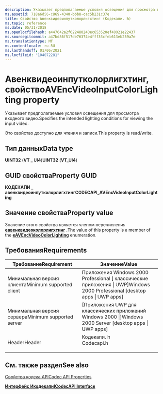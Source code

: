 ```yaml
---
description: Указывает предполагаемые условия освещения для просмотра входного видео.
ms.assetid: 718a6d56-c869-4340-bbb8-cac5b231c37e
title: Свойство Авенквидеоинпутколорлигхтинг (Кодекапи. h)
ms.topic: reference
ms.date: 05/31/2018
ms.openlocfilehash: a447642a2f622480240ec653520ef40021e22437
ms.sourcegitcommit: a47bd86f517de76374e4fff33cfeb613eb259a7e
ms.translationtype: MT
ms.contentlocale: ru-RU
ms.lasthandoff: 01/06/2021
ms.locfileid: "104072281"
---
```

# <a name="avencvideoinputcolorlighting-property"></a><span data-ttu-id="cfef7-103">Авенквидеоинпутколорлигхтинг, свойство</span><span class="sxs-lookup"><span data-stu-id="cfef7-103">AVEncVideoInputColorLighting property</span></span>

<span data-ttu-id="cfef7-104">Указывает предполагаемые условия освещения для просмотра входного видео.</span><span class="sxs-lookup"><span data-stu-id="cfef7-104">Specifies the intended lighting conditions for viewing the input video.</span></span>

<span data-ttu-id="cfef7-105">Это свойство доступно для чтения и записи.</span><span class="sxs-lookup"><span data-stu-id="cfef7-105">This property is read/write.</span></span>

## <a name="data-type"></a><span data-ttu-id="cfef7-106">Тип данных</span><span class="sxs-lookup"><span data-stu-id="cfef7-106">Data type</span></span>

<span data-ttu-id="cfef7-107">**UINT32** (**VT \_ UI4**)</span><span class="sxs-lookup"><span data-stu-id="cfef7-107">**UINT32** (**VT\_UI4**)</span></span>

## <a name="property-guid"></a><span data-ttu-id="cfef7-108">GUID свойства</span><span class="sxs-lookup"><span data-stu-id="cfef7-108">Property GUID</span></span>

<span data-ttu-id="cfef7-109">**КОДЕКАПИ \_ авенквидеоинпутколорлигхтинг**</span><span class="sxs-lookup"><span data-stu-id="cfef7-109">**CODECAPI\_AVEncVideoInputColorLighting**</span></span>

## <a name="property-value"></a><span data-ttu-id="cfef7-110">Значение свойства</span><span class="sxs-lookup"><span data-stu-id="cfef7-110">Property value</span></span>

<span data-ttu-id="cfef7-111">Значение этого свойства является членом перечисления [**еавенквидеоколорлигхтинг**](/windows/desktop/api/codecapi/ne-codecapi-eavencvideocolorlighting) .</span><span class="sxs-lookup"><span data-stu-id="cfef7-111">The value of this property is a member of the [**eAVEncVideoColorLighting**](/windows/desktop/api/codecapi/ne-codecapi-eavencvideocolorlighting) enumeration.</span></span>

## <a name="requirements"></a><span data-ttu-id="cfef7-112">Требования</span><span class="sxs-lookup"><span data-stu-id="cfef7-112">Requirements</span></span>



| <span data-ttu-id="cfef7-113">Требование</span><span class="sxs-lookup"><span data-stu-id="cfef7-113">Requirement</span></span> | <span data-ttu-id="cfef7-114">Значение</span><span class="sxs-lookup"><span data-stu-id="cfef7-114">Value</span></span> |
|-------------------------------------|---------------------------------------------------------------------------------------|
| <span data-ttu-id="cfef7-115">Минимальная версия клиента</span><span class="sxs-lookup"><span data-stu-id="cfef7-115">Minimum supported client</span></span><br/> | <span data-ttu-id="cfef7-116">Приложения Windows 2000 Professional \[ классические приложения \| UWP\]</span><span class="sxs-lookup"><span data-stu-id="cfef7-116">Windows 2000 Professional \[desktop apps \| UWP apps\]</span></span><br/>                     |
| <span data-ttu-id="cfef7-117">Минимальная версия сервера</span><span class="sxs-lookup"><span data-stu-id="cfef7-117">Minimum supported server</span></span><br/> | <span data-ttu-id="cfef7-118">\[Приложения UWP для классических приложений Windows 2000 \|\]</span><span class="sxs-lookup"><span data-stu-id="cfef7-118">Windows 2000 Server \[desktop apps \| UWP apps\]</span></span><br/>                           |
| <span data-ttu-id="cfef7-119">Header</span><span class="sxs-lookup"><span data-stu-id="cfef7-119">Header</span></span><br/>                   | <dl> <span data-ttu-id="cfef7-120"><dt>Кодекапи. h</dt></span><span class="sxs-lookup"><span data-stu-id="cfef7-120"><dt>Codecapi.h</dt></span></span> </dl> |



## <a name="see-also"></a><span data-ttu-id="cfef7-121">См. также раздел</span><span class="sxs-lookup"><span data-stu-id="cfef7-121">See also</span></span>

<dl> <dt>

[<span data-ttu-id="cfef7-122">Свойства кодека API</span><span class="sxs-lookup"><span data-stu-id="cfef7-122">Codec API Properties</span></span>](codec-api-properties.md)
</dt> <dt>

[<span data-ttu-id="cfef7-123">**Интерфейс Икодекапи**</span><span class="sxs-lookup"><span data-stu-id="cfef7-123">**ICodecAPI Interface**</span></span>](/windows/desktop/api/Strmif/nn-strmif-icodecapi)
</dt> </dl>

 

 




